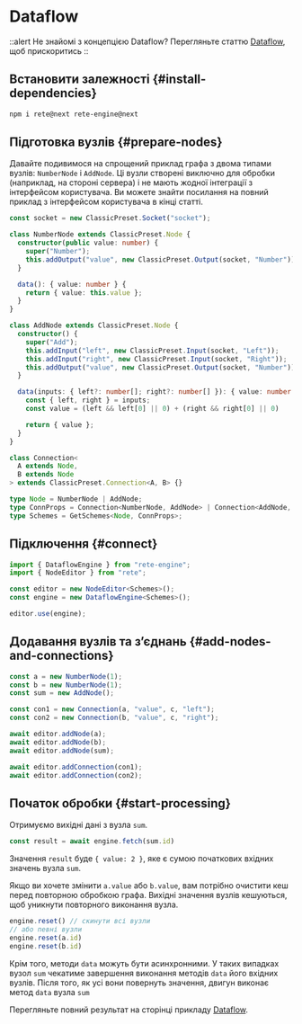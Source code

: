 # Dataflow

::alert
Не знайомі з концепцією Dataflow? Перегляньте статтю [Dataflow](/uk/docs/concepts/engine#dataflow), щоб прискоритись
::

## Встановити залежності {#install-dependencies}

```bash
npm i rete@next rete-engine@next
```

## Підготовка вузлів {#prepare-nodes}

Давайте подивимося на спрощений приклад графа з двома типами вузлів: `NumberNode` і `AddNode`. Ці вузли створені виключно для обробки (наприклад, на стороні сервера) і не мають жодної інтеграції з інтерфейсом користувача. Ви можете знайти посилання на повний приклад з інтерфейсом користувача в кінці статті.

```ts
const socket = new ClassicPreset.Socket("socket");

class NumberNode extends ClassicPreset.Node {
  constructor(public value: number) {
    super("Number");
    this.addOutput("value", new ClassicPreset.Output(socket, "Number"));
  }

  data(): { value: number } {
    return { value: this.value };
  }
}

class AddNode extends ClassicPreset.Node {
  constructor() {
    super("Add");
    this.addInput("left", new ClassicPreset.Input(socket, "Left"));
    this.addInput("right", new ClassicPreset.Input(socket, "Right"));
    this.addOutput("value", new ClassicPreset.Output(socket, "Number"));
  }

  data(inputs: { left?: number[]; right?: number[] }): { value: number } {
    const { left, right } = inputs;
    const value = (left && left[0] || 0) + (right && right[0] || 0)

    return { value };
  }
}

class Connection<
  A extends Node,
  B extends Node
> extends ClassicPreset.Connection<A, B> {}

type Node = NumberNode | AddNode;
type ConnProps = Connection<NumberNode, AddNode> | Connection<AddNode, AddNode>;
type Schemes = GetSchemes<Node, ConnProps>;
```

## Підключення {#connect}

```ts
import { DataflowEngine } from "rete-engine";
import { NodeEditor } from "rete";

const editor = new NodeEditor<Schemes>();
const engine = new DataflowEngine<Schemes>();

editor.use(engine);
```

## Додавання вузлів та з’єднань {#add-nodes-and-connections}

```ts
const a = new NumberNode(1);
const b = new NumberNode(1);
const sum = new AddNode();

const con1 = new Connection(a, "value", c, "left");
const con2 = new Connection(b, "value", c, "right");

await editor.addNode(a);
await editor.addNode(b);
await editor.addNode(sum);

await editor.addConnection(con1);
await editor.addConnection(con2);
```

## Початок обробки {#start-processing}

Отримуємо вихідні дані з вузла `sum`.

```ts
const result = await engine.fetch(sum.id)
```

Значення `result` буде `{ value: 2 }`, яке є сумою початкових вхідних значень вузла `sum`.

Якщо ви хочете змінити `a.value` або `b.value`, вам потрібно очистити кеш перед повторною обробкою графа. Вихідні значення вузлів кешуються, щоб уникнути повторного виконання вузла.

```ts
engine.reset() // скинути всі вузли
// або певні вузли
engine.reset(a.id)
engine.reset(b.id)
```

Крім того, методи `data` можуть бути асинхронними. У таких випадках вузол `sum` чекатиме завершення виконання методів `data` його вхідних вузлів. Після того, як усі вони повернуть значення, двигун виконає метод `data` вузла `sum`

Перегляньте повний результат на сторінці прикладу [Dataflow](/uk/examples/processing/dataflow).
